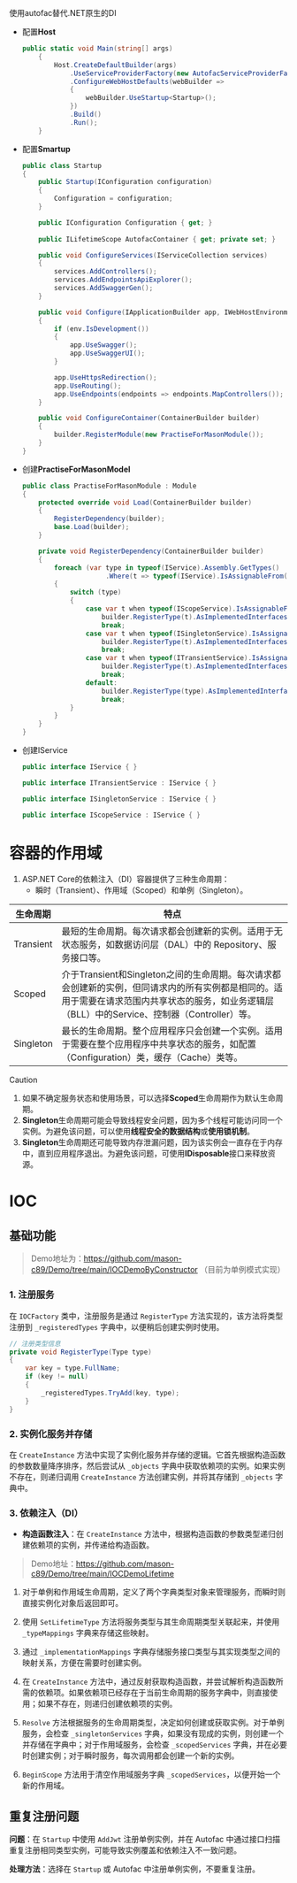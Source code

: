 使用autofac替代.NET原生的DI

- 配置**Host**

  ```c#
  public static void Main(string[] args)
      {
          Host.CreateDefaultBuilder(args)
              .UseServiceProviderFactory(new AutofacServiceProviderFactory())
              .ConfigureWebHostDefaults(webBuilder =>
              {
                  webBuilder.UseStartup<Startup>();
              })
              .Build()
              .Run();
      }
  ```

- 配置**Smartup**

  ```c#
  public class Startup
  {
      public Startup(IConfiguration configuration)
      {
          Configuration = configuration;
      }
  
      public IConfiguration Configuration { get; }
      
      public ILifetimeScope AutofacContainer { get; private set; }
  
      public void ConfigureServices(IServiceCollection services)
      {
          services.AddControllers();
          services.AddEndpointsApiExplorer();
          services.AddSwaggerGen();
      }
  
      public void Configure(IApplicationBuilder app, IWebHostEnvironment env)
      {
          if (env.IsDevelopment())
          {
              app.UseSwagger();
              app.UseSwaggerUI();
          }
  
          app.UseHttpsRedirection();
          app.UseRouting();
          app.UseEndpoints(endpoints => endpoints.MapControllers());
      }
  
      public void ConfigureContainer(ContainerBuilder builder)
      {
          builder.RegisterModule(new PractiseForMasonModule());
      }
  }
  ```

- 创建**PractiseForMasonModel**

  ```c#
  public class PractiseForMasonModule : Module
  {
      protected override void Load(ContainerBuilder builder)
      {
          RegisterDependency(builder);
          base.Load(builder);
      }
  
      private void RegisterDependency(ContainerBuilder builder)
      {
          foreach (var type in typeof(IService).Assembly.GetTypes()
                       .Where(t => typeof(IService).IsAssignableFrom(t) && t.IsClass))
          {
              switch (type)
              {
                  case var t when typeof(IScopeService).IsAssignableFrom(type):
                      builder.RegisterType(t).AsImplementedInterfaces().InstancePerLifetimeScope();
                      break;
                  case var t when typeof(ISingletonService).IsAssignableFrom(type):
                      builder.RegisterType(t).AsImplementedInterfaces().SingleInstance();
                      break;
                  case var t when typeof(ITransientService).IsAssignableFrom(type):
                      builder.RegisterType(t).AsImplementedInterfaces().InstancePerDependency();
                      break;
                  default:
                      builder.RegisterType(type).AsImplementedInterfaces();
                      break;
              }
          }
      }
  }
  ```

- 创建IService

  ```c#
  public interface IService { }
  
  public interface ITransientService : IService { }
  
  public interface ISingletonService : IService { }
  
  public interface IScopeService : IService { }
  ```

  

# 容器的作用域

1. ASP.NET Core的依赖注入（DI）容器提供了三种生命周期：
   - 瞬时（Transient）、作用域（Scoped）和单例（Singleton）。

| 生命周期  | 特点                                                         |
| --------- | ------------------------------------------------------------ |
| Transient | 最短的生命周期。每次请求都会创建新的实例。适用于无状态服务，如数据访问层（DAL）中的 Repository、服务接口等。 |
| Scoped    | 介于Transient和Singleton之间的生命周期。每次请求都会创建新的实例，但同请求内的所有实例都是相同的。适用于需要在请求范围内共享状态的服务，如业务逻辑层（BLL）中的Service、控制器（Controller）等。 |
| Singleton | 最长的生命周期。整个应用程序只会创建一个实例。适用于需要在整个应用程序中共享状态的服务，如配置（Configuration）类，缓存（Cache）类等。 |

> [!CAUTION]
>
> 1. 如果不确定服务状态和使用场景，可以选择**Scoped**生命周期作为默认生命周期。
> 2. **Singleton**生命周期可能会导致线程安全问题，因为多个线程可能访问同一个实例。为避免该问题，可以使用**线程安全的数据结构**或**使用锁机制**。
> 3. **Singleton**生命周期还可能导致内存泄漏问题，因为该实例会一直存在于内存中，直到应用程序退出。为避免该问题，可使用**IDisposable**接口来释放资源。



# IOC

## 基础功能

> Demo地址为：https://github.com/mason-c89/Demo/tree/main/IOCDemoByConstructor （目前为单例模式实现）



### 1. 注册服务

在 `IOCFactory` 类中，注册服务是通过 `RegisterType` 方法实现的，该方法将类型注册到 `_registeredTypes` 字典中，以便稍后创建实例时使用。

```c#
// 注册类型信息
private void RegisterType(Type type)
{
    var key = type.FullName;
    if (key != null)
    {
        _registeredTypes.TryAdd(key, type);
    }
}
```

### 2. 实例化服务并存储

在 `CreateInstance` 方法中实现了实例化服务并存储的逻辑。它首先根据构造函数的参数数量降序排序，然后尝试从 `_objects` 字典中获取依赖项的实例。如果实例不存在，则递归调用 `CreateInstance` 方法创建实例，并将其存储到 `_objects` 字典中。

### 3. 依赖注入（DI）

- **构造函数注入**：在 `CreateInstance` 方法中，根据构造函数的参数类型递归创建依赖项的实例，并传递给构造函数。



> Demo地址：https://github.com/mason-c89/Demo/tree/main/IOCDemoLifetime

1. 对于单例和作用域生命周期，定义了两个字典类型对象来管理服务，而瞬时则直接实例化对象后返回即可。

2. 使用 `SetLifetimeType` 方法将服务类型与其生命周期类型关联起来，并使用 `_typeMappings` 字典来存储这些映射。

3. 通过 `_implementationMappings` 字典存储服务接口类型与其实现类型之间的映射关系，方便在需要时创建实例。

4. 在 `CreateInstance` 方法中，通过反射获取构造函数，并尝试解析构造函数所需的依赖项。如果依赖项已经存在于当前生命周期的服务字典中，则直接使用；如果不存在，则递归创建依赖项的实例。

5. `Resolve` 方法根据服务的生命周期类型，决定如何创建或获取实例。对于单例服务，会检查 `_singletonServices` 字典，如果没有现成的实例，则创建一个并存储在字典中；对于作用域服务，会检查 `_scopedServices` 字典，并在必要时创建实例；对于瞬时服务，每次调用都会创建一个新的实例。

6. `BeginScope` 方法用于清空作用域服务字典 `_scopedServices`，以便开始一个新的作用域。

   

## 重复注册问题

**问题**：在 `Startup` 中使用 `AddJwt` 注册单例实例，并在 Autofac 中通过接口扫描重复注册相同类型实例，可能导致实例覆盖和依赖注入不一致问题。

**处理方法**：选择在 `Startup` 或 Autofac 中注册单例实例，不要重复注册。
